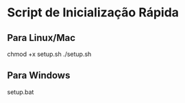 # Script de Inicialização Rápida

## Para Linux/Mac

chmod +x setup.sh
./setup.sh

## Para Windows

setup.bat
